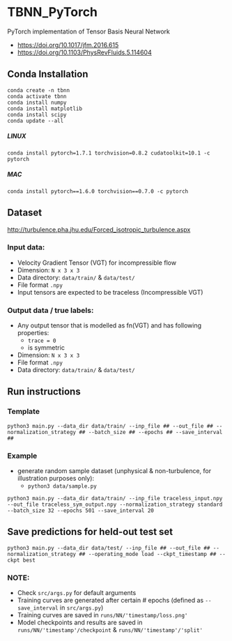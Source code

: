 # TBNN_PyTorch
PyTorch implementation of Tensor Basis Neural Network
* https://doi.org/10.1017/jfm.2016.615
* https://doi.org/10.1103/PhysRevFluids.5.114604

## Conda Installation
```
conda create -n tbnn
conda activate tbnn
conda install numpy
conda install matplotlib
conda install scipy
conda update --all
```
##### LINUX
`conda install pytorch=1.7.1 torchvision=0.8.2 cudatoolkit=10.1 -c pytorch`
##### MAC
`conda install pytorch==1.6.0 torchvision==0.7.0 -c pytorch`


## Dataset
http://turbulence.pha.jhu.edu/Forced_isotropic_turbulence.aspx
### Input data:
* Velocity Gradient Tensor (VGT) for incompressible flow
* Dimension: `N x 3 x 3`
* Data directory: `data/train/` & `data/test/`
* File format `.npy`
* Input tensors are expected to be traceless (Incompressible VGT)

### Output data / true labels:
* Any output tensor that is modelled as fn(VGT) and has following properties:
  * `trace = 0`
  * is symmetric 
* Dimension: `N x 3 x 3`
* File format `.npy`
* Data directory: `data/train/` & `data/test/`

## Run instructions
### Template
`python3 main.py --data_dir data/train/ --inp_file ## --out_file ## --normalization_strategy ## --batch_size ## --epochs ## --save_interval ##`

### Example
* generate random sample dataset (unphysical & non-turbulence, for illustration purposes only): 
  * `python3 data/sample.py`

`python3 main.py --data_dir data/train/ --inp_file traceless_input.npy --out_file traceless_sym_output.npy --normalization_strategy standard --batch_size 32 --epochs 501 --save_interval 20`

## Save predictions for held-out test set
`python3 main.py --data_dir data/test/ --inp_file ## --out_file ## --normalization_strategy ## --operating_mode load --ckpt_timestamp ## --ckpt best`

### NOTE:
* Check `src/args.py` for default arguments
* Training curves are generated after certain # epochs (defined as `--save_interval` in `src/args.py`)
* Training curves are saved in `runs/NN/'timestamp/loss.png'`
* Model checkpoints and results are saved in `runs/NN/'timestamp'/checkpoint` & `runs/NN/'timestamp'/'split'`
